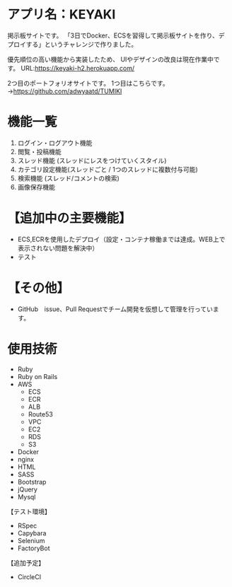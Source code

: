 # アプリ名：KEYAKI
掲示板サイトです。
「3日でDocker、ECSを習得して掲示板サイトを作り、デプロイする」というチャレンジで作りました。

優先順位の高い機能から実装したため、
UIやデザインの改良は現在作業中です。
URL:https://keyaki-h2.herokuapp.com/

2つ目のポートフォリオサイトです。
1つ目はこちらです。 
→https://github.com/adwyaatd/TUMIKI

# 機能一覧 
1. ログイン・ログアウト機能 
2. 閲覧・投稿機能 
3. スレッド機能 (スレッドにレスをつけていくスタイル) 
4. カテゴリ設定機能(スレッドごと / 1つのスレッドに複数付与可能) 
5. 検索機能 (スレッド/コメントの検索) 
6. 画像保存機能

# 【追加中の主要機能】
* ECS,ECRを使用したデプロイ（設定・コンテナ稼働までは達成。WEB上で表示されない問題を解決中）
* テスト

# 【その他】
* GitHub　issue、Pull Requestでチーム開発を仮想して管理を行っています。

# 使用技術
* Ruby
* Ruby on Rails
* AWS
    * ECS
    * ECR
    * ALB
    * Route53
    * VPC
    * EC2
    * RDS
    * S3
* Docker
* nginx
* HTML
* SASS
* Bootstrap
* jQuery
* Mysql

【テスト環境】  
* RSpec
* Capybara
* Selenium
* FactoryBot

【追加予定】
* CircleCI
